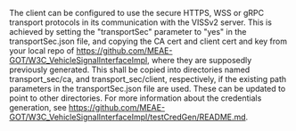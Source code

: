 The client can be configured to use the secure HTTPS, WSS or gRPC transport protocols in its communication with the VISSv2 server. 
This is achieved by setting the "transportSec" parameter to "yes" in the transportSec.json file, 
and copying the CA cert and client cert and key from your local repo of https://github.com/MEAE-GOT/W3C_VehicleSignalInterfaceImpl, 
where they are supposedly previously generated. 
This shall be copied into directories named transport_sec/ca, and transport_sec/client, respectively, 
if the existing path parameters in the transportSec.json file are used. These can be updated to point to other directories.
For more information about the credentials generation, see https://github.com/MEAE-GOT/W3C_VehicleSignalInterfaceImpl/testCredGen/README.md.

